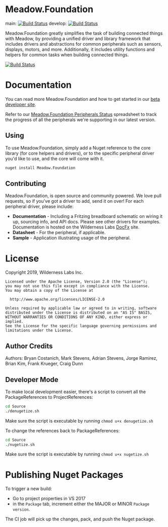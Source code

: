 # Meadow.Foundation

main:
[![Build Status](https://dev.azure.com/WildernessLabs/Meadow/_apis/build/status/WildernessLabs.Meadow.Foundation?repoName=WildernessLabs%2FMeadow.Foundation&branchName=main)](https://dev.azure.com/WildernessLabs/Meadow/_build/latest?definitionId=6&repoName=WildernessLabs%2FMeadow.Foundation&branchName=main)
develop:
[![Build Status](https://dev.azure.com/WildernessLabs/Meadow/_apis/build/status/WildernessLabs.Meadow.Foundation?repoName=WildernessLabs%2FMeadow.Foundation&branchName=develop)](https://dev.azure.com/WildernessLabs/Meadow/_build/latest?definitionId=6&repoName=WildernessLabs%2FMeadow.Foundation&branchName=develop)

Meadow.Foundation greatly simplifies the task of building connected things with Meadow, by providing a unified driver and library framework that includes drivers and abstractions for common peripherals such as sensors, displays, motors, and more. Additionally, it includes utility functions and helpers for common tasks when building connected things.

[![Build Status](https://dev.azure.com/WildernessLabs/Meadow/_apis/build/status/WildernessLabs.Meadow.Foundation?branchName=develop)](https://dev.azure.com/WildernessLabs/Meadow/_build/latest?definitionId=6&branchName=develop)

# Documentation

You can read more Meadow.Foundation and how to get started in our [beta developer site](http://beta-developer.wildernesslabs.co/Meadow/Meadow.Foundation/).

Refer to our [Meadow.Foundation Peripherals Status](https://docs.google.com/spreadsheets/d/1U0asbAYjQgJ6dvqVXnvL8X1BPZiGZcpNl-GsdKagp2s/edit#gid=0) spreadsheet to track the progress of all the peripherals we're supporting in our latest version.

## Using

To use Meadow.Foundation, simply add a Nuget reference to the core library (for core helpers and drivers), or to the specific peripheral driver you'd like to use, and the core will come with it.

```bash
nuget install Meadow.Foundation
```

## Contributing

Meadow.Foundation, is open source and community powered. We love pull requests, so if you've got a driver to add, send it on over! For each peripheral driver, please include:

 * **Documentation** - Including a Fritzing breadboard schematic on wiring it up, sourcing info, and API docs. Please see other drivers for examples. Documentation is hosted on the Wilderness Labs [DocFx](https://wildernesslabs.github.io/docfx/) site.
 * **Datasheet** - For the peripheral, if applicable.
 * **Sample** - Application illustrating usage of the peripheral.

# License

Copyright 2019, Wilderness Labs Inc.
    
    Licensed under the Apache License, Version 2.0 (the "License");
    you may not use this file except in compliance with the License.
    You may obtain a copy of the License at
    
      http://www.apache.org/licenses/LICENSE-2.0
    
    Unless required by applicable law or agreed to in writing, software
    distributed under the License is distributed on an "AS IS" BASIS,
    WITHOUT WARRANTIES OR CONDITIONS OF ANY KIND, either express or implied.
    See the License for the specific language governing permissions and
    limitations under the License.
 
## Author Credits

Authors: Bryan Costanich, Mark Stevens, Adrian Stevens, Jorge Ramirez, Brian Kim, Frank Krueger, Craig Dunn

## Developer Mode

To make local development easier, there's a script to convert all the PackageReferences to ProjectReferences:

```bash
cd Source
./denugetize.sh
```

Make sure the script is executable by running `chmod u+x denugetize.sh`

To change the references back to PackageReferences:

```bash
cd Source
./nugetize.sh
```

Make sure the script is executable by running `chmod u+x nugetize.sh`

# Publishing Nuget Packages

To trigger a new build:  
- Go to project properties in VS 2017  
- in the `Package` tab, increment either the MAJOR or MINOR `Package version`.  

The CI job will pick up the changes, pack, and push the Nuget package.
